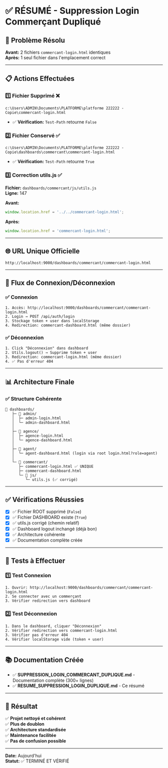 # ✅ RÉSUMÉ - Suppression Login Commerçant Dupliqué

## 🎯 Problème Résolu

**Avant:** 2 fichiers `commercant-login.html` identiques  
**Après:** 1 seul fichier dans l'emplacement correct

---

## 📋 Actions Effectuées

### 1️⃣ Fichier Supprimé ❌
```
c:\Users\ADMIN\Documents\PLATFORME\platforme 222222 - Copie\commercant-login.html
```
- ✅ **Vérification:** `Test-Path` retourne `False`

### 2️⃣ Fichier Conservé ✅
```
c:\Users\ADMIN\Documents\PLATFORME\platforme 222222 - Copie\dashboards\commercant\commercant-login.html
```
- ✅ **Vérification:** `Test-Path` retourne `True`

### 3️⃣ Correction utils.js ✅
**Fichier:** `dashboards/commercant/js/utils.js`  
**Ligne:** 147

**Avant:**
```javascript
window.location.href = '../../commercant-login.html';
```

**Après:**
```javascript
window.location.href = 'commercant-login.html';
```

---

## 🌐 URL Unique Officielle

```
http://localhost:9000/dashboards/commercant/commercant-login.html
```

---

## 🔄 Flux de Connexion/Déconnexion

### ✅ Connexion
```
1. Accès: http://localhost:9000/dashboards/commercant/commercant-login.html
2. Login → POST /api/auth/login
3. Stockage token + user dans localStorage
4. Redirection: commercant-dashboard.html (même dossier)
```

### ✅ Déconnexion
```
1. Click "Déconnexion" dans dashboard
2. Utils.logout() → Supprime token + user
3. Redirection: commercant-login.html (même dossier)
4. ✅ Pas d'erreur 404
```

---

## 📊 Architecture Finale

### ✅ Structure Cohérente

```
📂 dashboards/
   ├─ 📂 admin/
   │  ├─ admin-login.html
   │  └─ admin-dashboard.html
   │
   ├─ 📂 agence/
   │  ├─ agence-login.html
   │  └─ agence-dashboard.html
   │
   ├─ 📂 agent/
   │  └─ agent-dashboard.html (login via root login.html?role=agent)
   │
   └─ 📂 commercant/
      ├─ commercant-login.html ✅ UNIQUE
      ├─ commercant-dashboard.html
      └─ 📂 js/
         └─ utils.js (✅ corrigé)
```

---

## ✅ Vérifications Réussies

- [x] ✅ Fichier ROOT supprimé (`False`)
- [x] ✅ Fichier DASHBOARD existe (`True`)
- [x] ✅ utils.js corrigé (chemin relatif)
- [x] ✅ Dashboard logout inchangé (déjà bon)
- [x] ✅ Architecture cohérente
- [x] ✅ Documentation complète créée

---

## 🧪 Tests à Effectuer

### 1️⃣ Test Connexion
```
1. Ouvrir: http://localhost:9000/dashboards/commercant/commercant-login.html
2. Se connecter avec un commerçant
3. Vérifier redirection vers dashboard
```

### 2️⃣ Test Déconnexion
```
1. Dans le dashboard, cliquer "Déconnexion"
2. Vérifier redirection vers commercant-login.html
3. Vérifier pas d'erreur 404
4. Vérifier localStorage vide (token + user)
```

---

## 📚 Documentation Créée

- ✅ **SUPPRESSION_LOGIN_COMMERCANT_DUPLIQUE.md** - Documentation complète (300+ lignes)
- ✅ **RESUME_SUPPRESSION_LOGIN_DUPLIQUE.md** - Ce résumé

---

## 🎉 Résultat

✅ **Projet nettoyé et cohérent**  
✅ **Plus de doublon**  
✅ **Architecture standardisée**  
✅ **Maintenance facilitée**  
✅ **Pas de confusion possible**

---

**Date:** Aujourd'hui  
**Statut:** ✅ TERMINÉ ET VÉRIFIÉ
